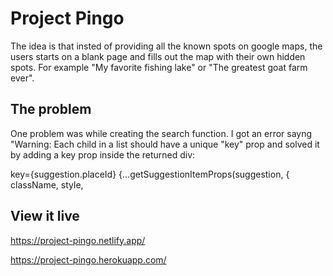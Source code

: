 # Project Pingo

The idea is that insted of providing all the known spots on google maps, the users starts on a blank page and fills out the map with their own hidden spots. For example "My favorite fishing lake" or "The greatest goat farm ever".

## The problem

One problem was while creating the search function. I got an error sayng "Warning: Each child in a list should have a unique "key" prop and solved it by adding a key prop inside the returned div:

key={suggestion.placeId}
  {...getSuggestionItemProps(suggestion, {
     className,
     style,

## View it live

https://project-pingo.netlify.app/

https://project-pingo.herokuapp.com/


